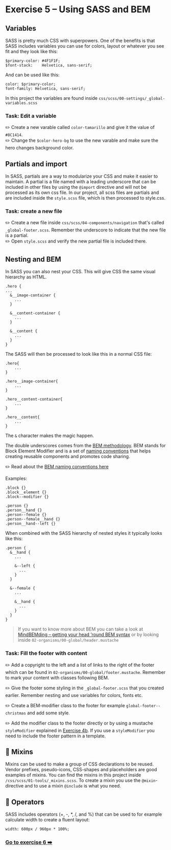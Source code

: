 # Exercise 5 – Using SASS and BEM

## Variables

SASS is pretty much CSS with superpowers. One of the benefits is that SASS includes variables you can use for colors, 
layout or whatever you see fit and they look like this: 
```
$primary-color: #4F1F1F; 
$font-stack:    Helvetica, sans-serif;
```
And can be used like this: 
```
color: $primary-color;
font-family: Helvetica, sans-serif;
```
In this project the variables are found inside `css/scss/00-settings/_global-variables.scss`

### Task: Edit a variable
:pencil2: Create a new varable called `color-tamarillo` and give it the value of `#8C1414`.  
:pencil2: Change the `$color-hero-bg` to use the new varable and make sure the hero changes background color.  

## Partials and import
In SASS, partials are a way to modularize your CSS and make it easier to maintain. A partial is a file named with a 
leading underscore that can be included in other files by using the `@import` directive and will not be processed 
as its own css file. In our project, all scss files are partials and are included inside the `style.scss` file, which is then
processed to style.css.

### Task: create a new file
:pencil2: Create a new file inside `css/scss/04-components/navigation` that's called `_global-footer.scss`. Remember the 
underscore to indicate that the new file is a partial.  
:pencil2: Open `style.scss` and verify the new partial file is included there.  

## Nesting and BEM
In SASS you can also nest your CSS. This will give CSS the same visual hierarchy as HTML.

```
.hero {
...
  &__image-container {
    ...
  }

  &__content-container {
    ...
  }

  &__content {
    ...
  }
}
```

The SASS will then be processed to look like this in a normal CSS file:

```
.hero{
    ...
}

.hero__image-container{
    ...
}

.hero__content-container{
    ...
}

.hero__content{
    ...
}

```

The `&` character makes the magic happen.

The double underscores comes from the [BEM methodology](http://getbem.com/). BEM stands for Block Element Modifier and is a set of [naming conventions](http://getbem.com/naming/) that 
helps creating reusable components and promotes code sharing. 

:pencil2: Read about the [BEM naming conventions here](http://getbem.com/naming/)  

Examples: 
```
.block {}
.block__element {}
.block--modifier {}

.person {}
.person__hand {}
.person--female {}
.person--female__hand {}
.person__hand--left {}
```

When combined with the SASS hierarchy of nested styles it typically looks like this:

```
.person {
  &__hand {
    ...

    &--left {
      ...
    }
  }

  &--female {
    ...

    &__hand {
      ...
    }
  }
}
```

> If you want to know more about BEM you can take a look at [MindBEMding – getting your head ’round BEM syntax](https://csswizardry.com/2013/01/mindbemding-getting-your-head-round-bem-syntax/) or by looking inside `02-organisms/00-global/header.mustache`

### Task: Fill the footer with content

:pencil2: Add a copyright to the left and a list of links to the right of the footer which can be found in `02-organisms/00-global/footer.mustache`. Remember to mark your content with classes following BEM.  

:pencil2: Give the footer some styling in the `_global-footer.scss` that you created earlier. Remember nesting and use variables for colors, fonts etc.  

:pencil2: Create a BEM-modifier class to the footer for example `global-footer--christmas` and add some style.  

:pencil2: Add the modifier class to the footer directly or by using a mustache `styleModifier` explained in [Exercise 4b](https://github.com/nerdschoolbergen/patternlab/tree/master/exercise4#exercise-4b---using-stylemodifier). If you use a `styleModifier` you need to include the footer pattern in a template.  

## :book: Mixins
Mixins can be used to make a group of CSS declarations to be reused. Vendor prefixes, pseudo-icons, CSS-shapes and 
placeholders are good examples of mixins. You can find the mixins in this project inside 
`/css/scss/01-tools/_mixins.scss`. To create a mixin you use the `@mixin`-directive and to use a mixin `@include` 
is what you need.

## :book: Operators
SASS includes operators (+, -, *, /, and %) that can be used to for example calculate width to create a fluent layout: 
```
width: 600px / 960px * 100%;
```
### [Go to exercise 6 :arrow_right:](../exercise6)